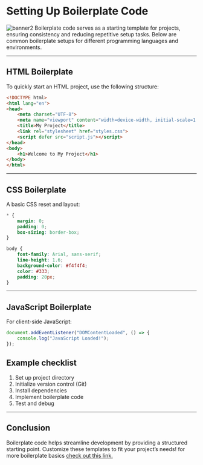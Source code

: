 # Setting Up Boilerplate Code
![banner2](/banner2.jpg)
Boilerplate code serves as a starting template for projects, ensuring consistency and reducing repetitive setup tasks. Below are common boilerplate setups for different programming languages and environments.

---

## HTML Boilerplate

To quickly start an HTML project, use the following structure:

```html
<!DOCTYPE html>
<html lang="en">
<head>
    <meta charset="UTF-8">
    <meta name="viewport" content="width=device-width, initial-scale=1.0">
    <title>My Project</title>
    <link rel="stylesheet" href="styles.css">
    <script defer src="script.js"></script>
</head>
<body>
    <h1>Welcome to My Project</h1>
</body>
</html>
```

---

## CSS Boilerplate

A basic CSS reset and layout:

```css
* {
    margin: 0;
    padding: 0;
    box-sizing: border-box;
}

body {
    font-family: Arial, sans-serif;
    line-height: 1.6;
    background-color: #f4f4f4;
    color: #333;
    padding: 20px;
}
```

---

## JavaScript Boilerplate

For client-side JavaScript:

```javascript
document.addEventListener("DOMContentLoaded", () => {
    console.log("JavaScript Loaded!");
});
```



## Example checklist

1. Set up project directory
1. Initialize version control (Git)
1. Install dependencies
1. Implement boilerplate code
1. Test and debug

---

## Conclusion

Boilerplate code helps streamline development by providing a structured starting point. Customize these templates to fit your project’s needs! for more boilerplate basics [check out this link.](https://www.naturl.link/SxdPQl)
